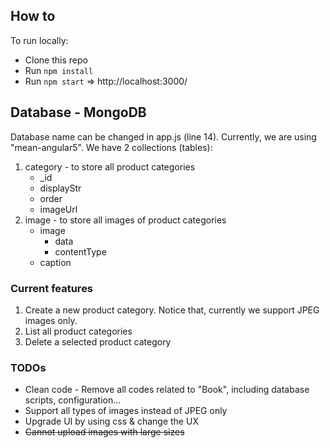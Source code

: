 ## How to
To run locally:

* Clone this repo
* Run `npm install`
* Run `npm start`
=> http://localhost:3000/

## Database - MongoDB

Database name can be changed in app.js (line 14). Currently, we are using "mean-angular5".
We have 2 collections (tables):
1. category - to store all product categories
    - _id
    - displayStr
    - order
    - imageUrl
2. image - to store all images of product categories
    - image
        - data
        - contentType
    - caption

### Current features
1. Create a new product category. Notice that, currently we support JPEG images only.
2. List all product categories
3. Delete a selected product category

### TODOs
* Clean code - Remove all codes related to "Book", including database scripts, configuration...
* Support all types of images instead of JPEG only
* Upgrade UI by using css & change the UX
* ~~Cannot upload images with large sizes~~